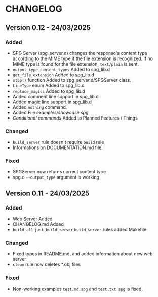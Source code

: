 # CHANGELOG

## Version 0.12 - 24/03/2025

### Added
* SPG Server (spg_server.d) changes the response's content type according to the MIME type if the file extension is recognized. If no MIME type is found for the file extension, `text/plain` is sent.
* `output_type_content_types` Added to spg_lib.d
* `get_file_extension` Added to spg_lib.d
* `stop()` function Added to spg_server.d/SPGServer class.
* `LineType` enum Added to spg_lib.d
* `replace_magics` Added to spg_lib.d
* Added comment line support in spg_lib.d
* Added magic line support in spg_lib.d
* Added `nothing` command.
* Added File *examples/showcase.spg*
* *Conditional commands* Added to Planned Features / Things

### Changed
* `build_server` rule doesn't require `build` rule
* Informations on DOCUMENTATION.md file.

### Fixed
* SPGServer now returns correct content type
* spg.d `--output_type` argument is working

## Version 0.11 - 24/03/2025

### Added
* Web Server Added
* CHANGELOG.md Added
* `build_all` `just_build_server` `build_server` rules added Makefile

### Changed
* Fixed typos in README.md, and added information about new web server
* `clean` rule now deletes *.obj files 

### Fixed
* Non-working examples `test.md.spg` and `test.txt.spg` is fixed.
